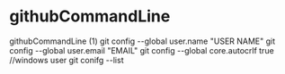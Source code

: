 # githubCommandLine
githubCommandLine
(1)
git config --global user.name "USER NAME"
git config --global user.email "EMAIL"
git config --global core.autocrlf true    //windows user
git conifg --list
